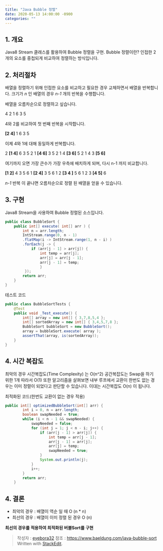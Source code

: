 ```yaml
---
title: "Java Bubble 정렬"
date: 2020-05-13 14:00:00 -0900
categories: ""
---
```


## 1. 개요
Java8 Stream 클래스를 활용하여 Bubble 정렬을 구현. 
Bubble 정렬이란? 인접한 2개의 요소를 중첩되게 비교하여  정렬하는 방식입니다.


## 2. 처리절차
배열을 정렬하기 위해 인접한 요소를 비교하고 필요한 경우 교체하면서 배열을 반복합니다. 크기가 _n_ 인 배열의 경우 _n-1_ 개의 반복을 수행합니다.

배열을 오름차순으로 정렬하고 싶습니다.

4 2 1 6 3 5

4와 2를 비교하여 첫 번째 반복을 시작합니다.

**[2 4]** 1 6 3 5

이제 4와 1에 대해 동일하게 반복합니다.

2 **[1 4]** 6 3 5
2 1 **[4 6]** 3 5
2 1 4 **[3 6]** 5
2 1 4 3 **[5 6]**

여기까지 오면 가장 큰수가 가장 우측에 배치하게 되며, 다시 n-1 까지 비교합니다.

**[1 2]** 4 3 5 6
1 **[2 4]** 3 5 6
1 2 **[3 4 ]** 5 6
1 2 3 **[4 5]** 6

_n-1_ 반복 이 끝나면 오름차순으로 정렬 된 배열을 얻을 수 있습니다.

## 3. 구현
Java8 Stream을 사용하여 Bubble 정렬된 소스입니다.
```java
public class BubbleSort {	
	public int[] execute( int[] arr ) {
	    int n = arr.length;
	    IntStream.range(0, n - 1)
	    .flatMap(i -> IntStream.range(1, n - i) )
	    .forEach(j -> {
	        if (arr[j - 1] > arr[j]) {
	            int temp = arr[j];
	            arr[j] = arr[j - 1];
	            arr[j - 1] = temp;
	            }
	     });
	    return arr;
	} 
}
```
테스트 코드
```java
public class BubbleSortTests {	
	@Test
	public void _Test_execute() {		
		int[] array = new int[] { 3,7,8,5,4 };
		int[] sortedArray = new int[] { 3,4,5,7,8 };		
		BubbleSort bubbleSort = new BubbleSort();		
		array = bubbleSort.execute( array );	
		assertThat(array, is(sortedArray));
	}
}
```
## 4. 시간 복잡도
최악의 경우 시간복잡도(Time Complexity) 는 O(n^2)
공간복잡도는 Swap을 하기 위한 1개 따라서 O(1)
또한 알고리즘을 살펴보면 내부 루프에서 교환이 한번도 없는 경우는 이미 정렬이 되었다고 판단할 수 있습니다.
이대는 시간복잡도 O(n) 이 됩니다.

최적화된 코드(한번도 교환이 없는 경우 적용)
```java
public int[] optimizedBubbleSort(int[] arr) {
	    int i = 0, n = arr.length;
	    boolean swapNeeded = true;
	    while (i < n - 1 && swapNeeded) {
	        swapNeeded = false;
	        for (int j = 1; j < n - i; j++) {
	            if (arr[j - 1] > arr[j]) {
	                int temp = arr[j - 1];
	                arr[j - 1] = arr[j];
	                arr[j] = temp;
	                swapNeeded = true;
	            }
	            System.out.println(j);
	        }
	        i++;
	    }
	    return arr;
	}
```

## 4. 결론
- 최악의 경우 : 배열이 역순 일 때 O (n * n)
- 최선의 경우 : 배열이 이미 정렬 된 경우 O (n)

**최선의 경우를 적용하여 최적화된 버블Sort를 구현**


> 작성자 : [eyebora32](https://github.com/eyebora)
> 참조 : https://www.baeldung.com/java-bubble-sort
> Written with [StackEdit](https://stackedit.io/).
